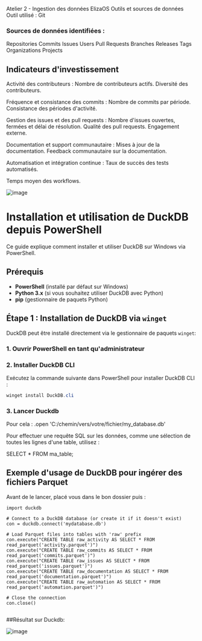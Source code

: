Atelier 2 - Ingestion des données
ElizaOS
Outils et sources de données
Outil utilisé :
Git

   ### Sources de données identifiées :
   
Repositories
Commits
Issues
Users
Pull Requests
Branches
Releases
Tags
Organizations
Projects

   ## Indicateurs d'investissement

   
Activité des contributeurs :
Nombre de contributeurs actifs.
Diversité des contributeurs.

   
Fréquence et consistance des commits :
Nombre de commits par période.
Consistance des périodes d'activité.

   
Gestion des issues et des pull requests :
Nombre d'issues ouvertes, fermées et délai de résolution.
Qualité des pull requests.
Engagement externe.

   
Documentation et support communautaire :
Mises à jour de la documentation.
Feedback communautaire sur la documentation.

   
Automatisation et intégration continue :
Taux de succès des tests automatisés.
 
Temps moyen des workflows.

 ![image](https://github.com/user-attachments/assets/dcb7d395-7208-4072-bf56-79df0c73e49b)

# Installation et utilisation de DuckDB depuis PowerShell

Ce guide explique comment installer et utiliser DuckDB sur Windows via PowerShell.

## Prérequis

- **PowerShell** (installé par défaut sur Windows)
- **Python 3.x** (si vous souhaitez utiliser DuckDB avec Python)
- **pip** (gestionnaire de paquets Python)

## Étape 1 : Installation de DuckDB via `winget`

DuckDB peut être installé directement via le gestionnaire de paquets `winget`:

### 1. Ouvrir PowerShell en tant qu'administrateur

### 2. Installer DuckDB CLI

Exécutez la commande suivante dans PowerShell pour installer DuckDB CLI :

```powershell
winget install DuckDB.cli
```
### 3. Lancer Duckdb

Pour cela : .open 'C:/chemin/vers/votre/fichier/my_database.db'

Pour effectuer une requête SQL sur les données, comme une sélection de toutes les lignes d'une table, utilisez :

SELECT * FROM ma_table;


## Exemple d'usage de DuckDB pour ingérer des fichiers Parquet

Avant de le lancer, placé vous dans le bon dossier puis :

```
import duckdb

# Connect to a DuckDB database (or create it if it doesn't exist)
con = duckdb.connect('mydatabase.db')

# Load Parquet files into tables with 'raw' prefix
con.execute("CREATE TABLE raw_activity AS SELECT * FROM read_parquet('activity.parquet')")
con.execute("CREATE TABLE raw_commits AS SELECT * FROM read_parquet('commits.parquet')")
con.execute("CREATE TABLE raw_issues AS SELECT * FROM read_parquet('issues.parquet')")
con.execute("CREATE TABLE raw_documentation AS SELECT * FROM read_parquet('documentation.parquet')")
con.execute("CREATE TABLE raw_automation AS SELECT * FROM read_parquet('automation.parquet')")

# Close the connection
con.close()
 
```

##Résultat sur Duckdb:

![image](https://github.com/user-attachments/assets/1110d819-cc93-4977-b5d5-3571bf7333c1)
